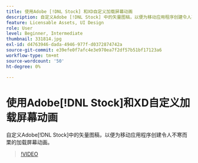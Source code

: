 ```yaml
---
title: 使用Adobe [!DNL Stock] 和XD自定义加载屏幕动画
description: 自定义Adobe [!DNL Stock] 中的矢量图稿，以便为移动应用程序创建令人不寒而栗的加载屏幕动画
feature: Licensable Assets, UI Design
role: User
level: Beginner, Intermediate
thumbnail: 331814.jpg
exl-id: d4763946-dada-4946-977f-d0372874742a
source-git-commit: e39efe0f7afc4e3e970ea7f2df57b51bf17123a6
workflow-type: tm+mt
source-wordcount: '50'
ht-degree: 0%

---
```


# 使用Adobe[!DNL Stock]和XD自定义加载屏幕动画

自定义Adobe[!DNL Stock]中的矢量图稿，以便为移动应用程序创建令人不寒而栗的加载屏幕动画。

>[!VIDEO](https://video.tv.adobe.com/v/331814?hidetitle=true)
